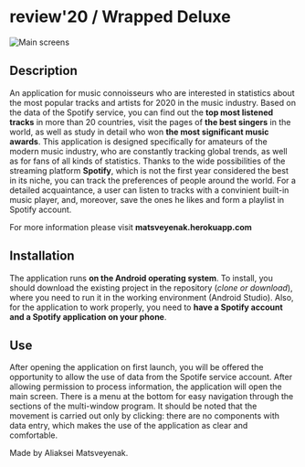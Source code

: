 # review'20 / Wrapped Deluxe

![Main screens](/img/charts.svg)

## **Description**
An application for music connoisseurs who are interested in statistics about the most popular tracks and artists for 2020 in the music industry. Based on the data of the Spotify service, you can find out the **top most listened tracks** in more than 20 countries, visit the pages of **the best singers** in the world, as well as study in detail who won **the most significant music awards**. This application is designed specifically for amateurs of the modern music industry, who are constantly tracking global trends, as well as for fans of all kinds of statistics. Thanks to the wide possibilities of the streaming platform **Spotify**, which is not the first year considered the best in its niche, you can track the preferences of people around the world. For a detailed acquaintance, a user can listen to tracks with a convinient built-in music player, and, moreover, save the ones he likes and form a playlist in Spotify account.

For more information please visit **matsveyenak.herokuapp.com**

## **Installation**

The application runs **on the Android operating system**.
To install, you should download the existing project in the repository (*clone or download*), where you need to run it in the working environment (Android Studio). Also, for the application to work properly, you need to **have a Spotify account and a Spotify application on your phone**.

## **Use**

After opening the application on first launch, you will be offered the opportunity to allow the use of data from the Spotife service account. After allowing permission to process information, the application will open the main screen. There is a menu at the bottom for easy navigation through the sections of the multi-window program. It should be noted that the movement is carried out only by clicking: there are no components with data entry, which makes the use of the application as clear and comfortable.

Made by Aliaksei Matsveyenak.

